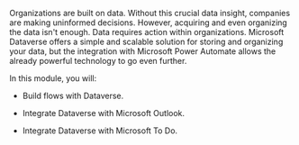 Organizations are built on data. Without this crucial data insight, companies are making uninformed decisions. However, acquiring and even organizing the data isn't enough. Data requires action within organizations. Microsoft Dataverse offers a simple and scalable solution for storing and organizing your data, but the integration with Microsoft Power Automate allows the already powerful technology to go even further.

In this module, you will:

- Build flows with Dataverse.

- Integrate Dataverse with Microsoft Outlook.

- Integrate Dataverse with Microsoft To Do.
